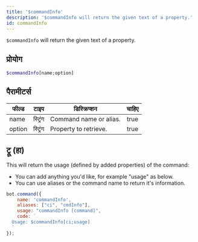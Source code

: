 ```yaml
---
title: '$commandInfo'
description: '$commandInfo will return the given text of a property.'
id: commandInfo
---
```


`$commandInfo` will return the given text of a property.

## प्रोयोग

```php
$commandInfo[name;option]
```

## पैरामीटर्स

| फील्ड  | टाइप     | डिस्क्रिप्शन           | चाहिए |
| ------ | -------- | ---------------------- |:-----:|
| name   | स्ट्रिंग | Command name or alias. | true  |
| option | स्ट्रिंग | Property to retrieve.  | true  |

## ट्रू (हा)

This will return the usage (defined by added properties) of the command:

* You can add anything you'd like, for example "usage" as below.
* You can use aliases or the command name to return it's information.

```javascript
bot.command({
    name: 'commandInfo',
    aliases: ["ci", "cmdInfo"],
    usage: "commandInfo [command]",
    code: `
  Usage: $commandInfo[ci;usage]
  `
});
```